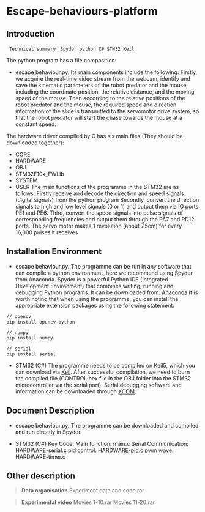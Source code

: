 # Escape-behaviours-platform

## Introduction

` Technical summary：Spyder python C# STM32 Keil`


The python program has a file composition: 
* escape behaviour.py.
Its main components include the following:
Firstly, we acquire the real-time video stream from the webcam, identify and save the kinematic parameters of the robot predator and the mouse, including the coordinate position, the relative distance, and the moving speed of the mouse.
Then according to the relative positions of the robot predator and the mouse, the required speed and direction information of the slide is transmitted to the servomotor drive system, so that the robot predator will start the chase towards the mouse at a constant speed.

The hardware driver compiled by C has six main files (They should be downloaded together): 
* CORE
* HARDWARE
* OBJ
* STM32F10x_FWLib
* SYSTEM
* USER
The main functions of the programme in the STM32 are as follows:
Firstly receive and decode the direction and speed signals (digital signals) from the python program
Secondly, convert the direction signals to high and low level signals (0 or 1) and output them via IO ports PE1 and PE6.
Third, convert the speed signals into pulse signals of corresponding frequencies and output them through the PA7 and PD12 ports. The servo motor makes 1 revolution (about 7.5cm) for every 16,000 pulses it receives
## Installation Environment

* escape behaviour.py.
The programme can be run in any software that can compile a python environment, here we recommend using Spyder from Anaconda. Spyder is a powerful Python IDE (Integrated Development Environment) that combines writing, running and debugging Python programs.
 It can be downloaded from: [Anaconda](https://www.anaconda.com/)
 It is worth noting that when using the programme, you can install the appropriate extension packages using the following statement:
 

```
// opencv
pip install opencv-python
```
```
// numpy
pip install numpy
```
```
// serial
pip install serial
```
* STM32 (C#)
The programme needs to be compiled on Keil5, which you can download via [Keil](https://www.keil.com/download/).
After successful compilation, we need to burn the compiled file (CONTROL.hex file in the OBJ folder into the STM32 microcontroller via the serial port). Serial debugging software and information can be downloaded through [XCOM](http://47.111.11.73/docs/index.html).

## Document Description
* escape behaviour.py.
The programme can be downloaded and compiled and run directly in Spyder.

* STM32 (C#)
Key Code:
Main function: main.c
Serial Communication: HARDWARE-serial.c
pid control: HARDWARE-pid.c
pwm wave: HARDWARE-timer.c

## Other description


> **Data organisation**
>Experiment data and code.rar

> **Experimental video**
>Movies 1-10.rar
>Movies 11-20.rar
